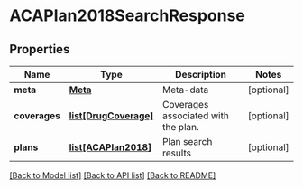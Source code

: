 # ACAPlan2018SearchResponse

## Properties
Name | Type | Description | Notes
------------ | ------------- | ------------- | -------------
**meta** | [**Meta**](Meta.md) | Meta-data | [optional] 
**coverages** | [**list[DrugCoverage]**](DrugCoverage.md) | Coverages associated with the plan. | [optional] 
**plans** | [**list[ACAPlan2018]**](ACAPlan2018.md) | Plan search results | [optional] 

[[Back to Model list]](../README.md#documentation-for-models) [[Back to API list]](../README.md#documentation-for-api-endpoints) [[Back to README]](../README.md)


